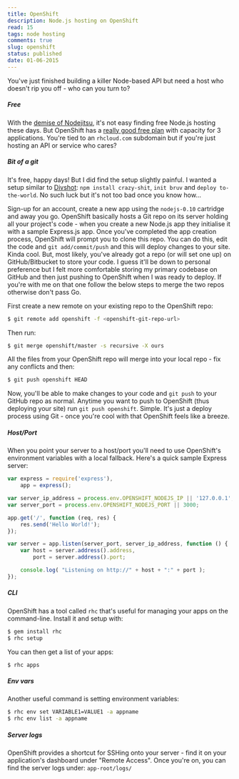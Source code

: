 ```yaml
---
title: OpenShift
description: Node.js hosting on OpenShift
read: 15
tags: node hosting
comments: true
slug: openshift
status: published
date: 01-06-2015
---
```


You've just finished building a killer Node-based API but need a host who doesn't rip you off - who can you turn to?

##### Free

With the [demise of Nodejitsu](https://blog.nodejitsu.com/nodejitsu-joins-godaddy/), it's not easy finding free Node.js hosting these days. But OpenShift has a [really good free plan](https://www.openshift.com/web-hosting/node-js) with capacity for 3 applications. You're tied to an `rhcloud.com` subdomain but if you're just hosting an API or service who cares?

##### Bit of a git

It's free, happy days! But I did find the setup slightly painful. I wanted a setup similar to [Divshot](https://divshot.com/): `npm install crazy-shit`, `init bruv` and `deploy to-the-world`. No such luck but it's not too bad once you know how...

Sign-up for an account, create a new app using the `nodejs-0.10` cartridge and away you go. OpenShift basically hosts a Git repo on its server holding all your project's code - when you create a new Node.js app they initialise it with a sample Express.js app. Once you've completed the app creation process, OpenShift will prompt you to clone this repo. You can do this, edit the code and `git add/commit/push` and this will deploy changes to your site. Kinda cool. But, most likely, you've already got a repo (or will set one up) on GitHub/Bitbucket to store your code. I guess it'll be down to personal preference but I felt more comfortable storing my primary codebase on GitHub and then just pushing to OpenShift when I was ready to deploy. If you're with me on that one follow the below steps to merge the two repos otherwise don't pass Go.

First create a new remote on your existing repo to the OpenShift repo:

```bash
$ git remote add openshift -f <openshift-git-repo-url>
```

Then run:

```bash
$ git merge openshift/master -s recursive -X ours
```

All the files from your OpenShift repo will merge into your local repo - fix any conflicts and then:

```bash
$ git push openshift HEAD
```

Now, you'll be able to make changes to your code and `git push` to your GitHub repo as normal. Anytime you want to push to OpenShift (thus deploying your site) run `git push openshift`. Simple. It's just a deploy process using Git - once you're cool with that OpenShift feels like a breeze.

##### Host/Port

When you point your server to a host/port you'll need to use OpenShift's environment variables with a local fallback. Here's a quick sample Express server:

```js
var express = require('express'),
    app = express();

var server_ip_address = process.env.OPENSHIFT_NODEJS_IP || '127.0.0.1';
var server_port = process.env.OPENSHIFT_NODEJS_PORT || 3000;

app.get('/', function (req, res) {
    res.send('Hello World!');
});

var server = app.listen(server_port, server_ip_address, function () {
    var host = server.address().address,
        port = server.address().port;

    console.log( "Listening on http://" + host + ":" + port );
});
```

##### CLI

OpenShift has a tool called `rhc` that's useful for managing your apps on the command-line. Install it and setup with:

```bash
$ gem install rhc
$ rhc setup
```

You can then get a list of your apps:

```bash
$ rhc apps
```

##### Env vars

Another useful command is setting environment variables:

```bash
$ rhc env set VARIABLE1=VALUE1 -a appname
$ rhc env list -a appname
```

##### Server logs

OpenShift provides a shortcut for SSHing onto your server - find it on your application's dashboard under "Remote Access". Once you're on, you can find the server logs under: `app-root/logs/`
